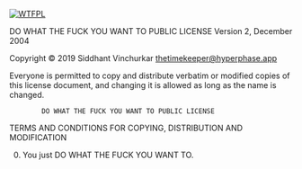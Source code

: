 [![WTFPL](http://www.wtfpl.net/wp-content/uploads/2012/12/logo-220x1601.png)](http://www.wtfpl.net/ "WTFPL")

   DO WHAT THE FUCK YOU WANT TO PUBLIC LICENSE 
                    Version 2, December 2004 

 Copyright © 2019 Siddhant Vinchurkar <thetimekeeper@hyperphase.app> 

 Everyone is permitted to copy and distribute verbatim or modified 
 copies of this license document, and changing it is allowed as long 
 as the name is changed. 

            DO WHAT THE FUCK YOU WANT TO PUBLIC LICENSE 
   TERMS AND CONDITIONS FOR COPYING, DISTRIBUTION AND MODIFICATION 

  0. You just DO WHAT THE FUCK YOU WANT TO.
